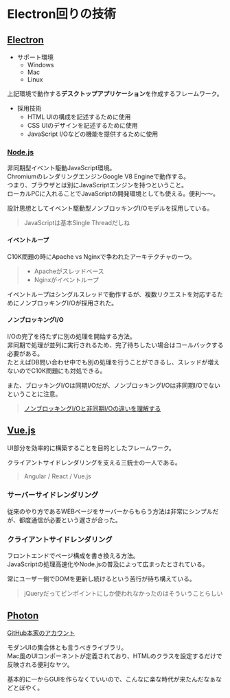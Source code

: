 # Electron回りの技術

## [Electron](https://electronjs.org/)

- サポート環境
  - Windows
  - Mac
  - Linux

上記環境で動作する**デスクトップアプリケーション**を作成するフレームワーク。  

- 採用技術
  - HTML  UIの構成を記述するために使用
  - CSS  UIのデザインを記述するために使用
  - JavaScript  I/Oなどの機能を提供するために使用

### [Node.js](https://nodejs.org/ja/)

非同期型イベント駆動JavaScript環境。  
ChromiumのレンダリングエンジンGoogle V8 Engineで動作する。  
つまり、ブラウザとは別にJavaScriptエンジンを持つということ。  
ローカルPCに入れることでJavaScriptの開発環境としても使える。便利～～。  

設計思想としてイベント駆動型ノンブロッキングI/Oモデルを採用している。  

> JavaScriptは基本Single Threadだしね

#### イベントループ

C10K問題の時にApache vs Nginxで争われたアーキテクチャの一つ。

> - Apacheがスレッドベース
> - Nginxがイベントループ

イベントループはシングルスレッドで動作するが、複数リクエストを対応するためにノンブロッキングI/Oが採用された。

#### ノンブロッキングI/O

I/Oの完了を待たずに別の処理を開始する方法。  
非同期で処理が並列に実行されるため、完了待ちしたい場合はコールバックする必要がある。  
たとえばDB問い合わせ中でも別の処理を行うことができるし、スレッドが増えないのでC10K問題にも対処できる。

また、ブロッキングI/Oは同期I/Oだが、ノンブロッキングI/Oは非同期I/Oでないということに注意。

> [ノンブロッキングI/Oと非同期I/Oの違いを理解する](https://blog.takanabe.tokyo/2015/03/%E3%83%8E%E3%83%B3%E3%83%96%E3%83%AD%E3%83%83%E3%82%AD%E3%83%B3%E3%82%B0i/o%E3%81%A8%E9%9D%9E%E5%90%8C%E6%9C%9Fi/o%E3%81%AE%E9%81%95%E3%81%84%E3%82%92%E7%90%86%E8%A7%A3%E3%81%99%E3%82%8B/)

## [Vue.js](https://jp.vuejs.org/index.html)

UI部分を効率的に構築することを目的としたフレームワーク。

クライアントサイドレンダリングを支える三銃士の一人である。  

> Angular / React / Vue.js

### サーバーサイドレンダリング

従来のやり方であるWEBページをサーバーからもらう方法は非常にシンプルだが、都度通信が必要という遅さが合った。  

### クライアントサイドレンダリング

フロントエンドでページ構成を書き換える方法。  
JavaScriptの処理高速化やNode.jsの普及によって広まったとされている。

常にユーザー側でDOMを更新し続けるという苦行が待ち構えている。

> jQueryだってピンポイントにしか使われなかったのはそういうことらしい

## [Photon](http://photonkit.com/)

[GitHub本家のアカウント](https://github.com/connors/photon)

モダンUIの集合体とも言うべきライブラリ。  
Mac風のUIコンポーネントが定義されており、HTMLのクラスを設定するだけで反映される便利なヤツ。

基本的に一からGUIを作らなくていいので、こんなに楽な時代が来たんだなぁなどとぼやく。
